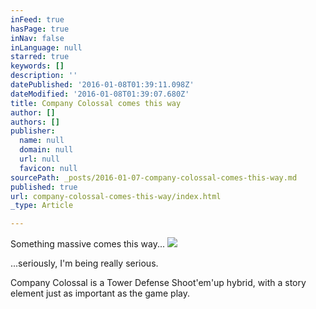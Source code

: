 ```yaml
---
inFeed: true
hasPage: true
inNav: false
inLanguage: null
starred: true
keywords: []
description: ''
datePublished: '2016-01-08T01:39:11.098Z'
dateModified: '2016-01-08T01:39:07.680Z'
title: Company Colossal comes this way
author: []
authors: []
publisher:
  name: null
  domain: null
  url: null
  favicon: null
sourcePath: _posts/2016-01-07-company-colossal-comes-this-way.md
published: true
url: company-colossal-comes-this-way/index.html
_type: Article

---
```

Something massive comes this way...
![](https://the-grid-user-content.s3-us-west-2.amazonaws.com/2339a49f-a851-4f46-a8c3-2c4eb73ca40c.jpg)

...seriously, I'm being really serious.

Company Colossal is a Tower Defense Shoot'em'up hybrid, with a story element just as important as the game play.